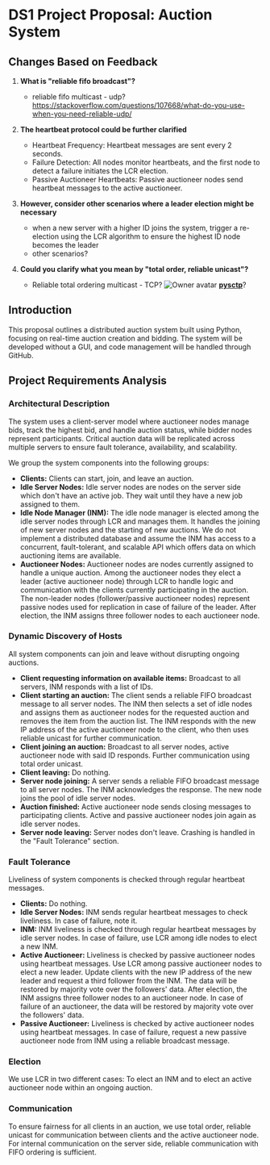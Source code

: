 # DS1 Project Proposal: Auction System

## Changes Based on Feedback

1. **What is "reliable fifo broadcast"?**
   -  reliable fifo multicast - udp? https://stackoverflow.com/questions/107668/what-do-you-use-when-you-need-reliable-udp/

2. **The heartbeat protocol could be further clarified**
   - Heartbeat Frequency: Heartbeat messages are sent every 2 seconds.
   - Failure Detection: All nodes monitor heartbeats, and the first node to detect a failure initiates the LCR election.
   - Passive Auctioneer Heartbeats: Passive auctioneer nodes send heartbeat messages to the active auctioneer.

3. **However, consider other scenarios where a leader election might be necessary**
   - when a new server with a higher ID joins the system, trigger a re-election using the LCR algorithm to ensure the highest ID node becomes the leader
   - other scenarios?

4. **Could you clarify what you mean by "total order, reliable unicast"?**
   - Reliable total ordering multicast - TCP? ![Owner avatar](https://avatars.githubusercontent.com/u/856786?s=48&v=4) **[pysctp](https://github.com/P1sec/pysctp)**?

   
## Introduction
This proposal outlines a distributed auction system built using Python, focusing on real-time auction creation and bidding. The system will be developed without a GUI, and code management will be handled through GitHub.

## Project Requirements Analysis

### Architectural Description
The system uses a client-server model where auctioneer nodes manage bids, track the highest bid, and handle auction status, while bidder nodes represent participants. Critical auction data will be replicated across multiple servers to ensure fault tolerance, availability, and scalability.

We group the system components into the following groups:

- **Clients:** Clients can start, join, and leave an auction.
- **Idle Server Nodes:** Idle server nodes are nodes on the server side which don't have an active job. They wait until they have a new job assigned to them.
- **Idle Node Manager (INM):** The idle node manager is elected among the idle server nodes through LCR and manages them. It handles the joining of new server nodes and the starting of new auctions. We do not implement a distributed database and assume the INM has access to a concurrent, fault-tolerant, and scalable API which offers data on which auctioning items are available.
- **Auctioneer Nodes:** Auctioneer nodes are nodes currently assigned to handle a unique auction. Among the auctioneer nodes they elect a leader (active auctioneer node) through LCR to handle logic and communication with the clients currently participating in the auction. The non-leader nodes (follower/passive auctioneer nodes) represent passive nodes used for replication in case of failure of the leader. After election, the INM assigns three follower nodes to each auctioneer node.

### Dynamic Discovery of Hosts
All system components can join and leave without disrupting ongoing auctions.

- **Client requesting information on available items:** Broadcast to all servers, INM responds with a list of IDs.
- **Client starting an auction:** The client sends a reliable FIFO broadcast message to all server nodes. The INM then selects a set of idle nodes and assigns them as auctioneer nodes for the requested auction and removes the item from the auction list. The INM responds with the new IP address of the active auctioneer node to the client, who then uses reliable unicast for further communication.
- **Client joining an auction:** Broadcast to all server nodes, active auctioneer node with said ID responds. Further communication using total order unicast.
- **Client leaving:** Do nothing.
- **Server node joining:** A server sends a reliable FIFO broadcast message to all server nodes. The INM acknowledges the response. The new node joins the pool of idle server nodes.
- **Auction finished:** Active auctioneer node sends closing messages to participating clients. Active and passive auctioneer nodes join again as idle server nodes.
- **Server node leaving:** Server nodes don't leave. Crashing is handled in the "Fault Tolerance" section.

### Fault Tolerance
Liveliness of system components is checked through regular heartbeat messages.

- **Clients:** Do nothing.
- **Idle Server Nodes:** INM sends regular heartbeat messages to check liveliness. In case of failure, note it.
- **INM:** INM liveliness is checked through regular heartbeat messages by idle server nodes. In case of failure, use LCR among idle nodes to elect a new INM.
- **Active Auctioneer:** Liveliness is checked by passive auctioneer nodes using heartbeat messages. Use LCR among passive auctioneer nodes to elect a new leader. Update clients with the new IP address of the new leader and request a third follower from the INM. The data will be restored by majority vote over the followers' data. After election, the INM assigns three follower nodes to an auctioneer node. In case of failure of an auctioneer, the data will be restored by majority vote over the followers' data.
- **Passive Auctioneer:** Liveliness is checked by active auctioneer nodes using heartbeat messages. In case of failure, request a new passive auctioneer node from INM using a reliable broadcast message.

### Election
We use LCR in two different cases: To elect an INM and to elect an active auctioneer node within an ongoing auction.

### Communication
To ensure fairness for all clients in an auction, we use total order, reliable unicast for communication between clients and the active auctioneer node. For internal communication on the server side, reliable communication with FIFO ordering is sufficient.
